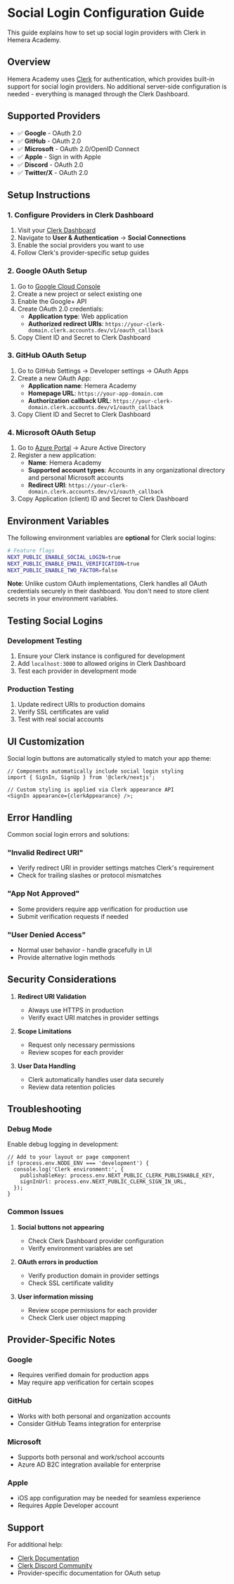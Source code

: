 # Social Login Configuration Guide

This guide explains how to set up social login providers with Clerk in Hemera Academy.

## Overview

Hemera Academy uses [Clerk](https://clerk.dev) for authentication, which provides built-in support
for social login providers. No additional server-side configuration is needed - everything is
managed through the Clerk Dashboard.

## Supported Providers

- ✅ **Google** - OAuth 2.0
- ✅ **GitHub** - OAuth 2.0
- ✅ **Microsoft** - OAuth 2.0/OpenID Connect
- ✅ **Apple** - Sign in with Apple
- ✅ **Discord** - OAuth 2.0
- ✅ **Twitter/X** - OAuth 2.0

## Setup Instructions

### 1. Configure Providers in Clerk Dashboard

1. Visit your [Clerk Dashboard](https://dashboard.clerk.dev)
2. Navigate to **User & Authentication** → **Social Connections**
3. Enable the social providers you want to use
4. Follow Clerk's provider-specific setup guides

### 2. Google OAuth Setup

1. Go to [Google Cloud Console](https://console.cloud.google.com/)
2. Create a new project or select existing one
3. Enable the Google+ API
4. Create OAuth 2.0 credentials:
   - **Application type**: Web application
   - **Authorized redirect URIs**: `https://your-clerk-domain.clerk.accounts.dev/v1/oauth_callback`
5. Copy Client ID and Secret to Clerk Dashboard

### 3. GitHub OAuth Setup

1. Go to GitHub Settings → Developer settings → OAuth Apps
2. Create a new OAuth App:
   - **Application name**: Hemera Academy
   - **Homepage URL**: `https://your-app-domain.com`
   - **Authorization callback URL**:
     `https://your-clerk-domain.clerk.accounts.dev/v1/oauth_callback`
3. Copy Client ID and Secret to Clerk Dashboard

### 4. Microsoft OAuth Setup

1. Go to [Azure Portal](https://portal.azure.com/) → Azure Active Directory
2. Register a new application:
   - **Name**: Hemera Academy
   - **Supported account types**: Accounts in any organizational directory and personal Microsoft
     accounts
   - **Redirect URI**: `https://your-clerk-domain.clerk.accounts.dev/v1/oauth_callback`
3. Copy Application (client) ID and Secret to Clerk Dashboard

## Environment Variables

The following environment variables are **optional** for Clerk social logins:

```bash
# Feature flags
NEXT_PUBLIC_ENABLE_SOCIAL_LOGIN=true
NEXT_PUBLIC_ENABLE_EMAIL_VERIFICATION=true
NEXT_PUBLIC_ENABLE_TWO_FACTOR=false
```

**Note**: Unlike custom OAuth implementations, Clerk handles all OAuth credentials securely in their
dashboard. You don't need to store client secrets in your environment variables.

## Testing Social Logins

### Development Testing

1. Ensure your Clerk instance is configured for development
2. Add `localhost:3000` to allowed origins in Clerk Dashboard
3. Test each provider in development mode

### Production Testing

1. Update redirect URIs to production domains
2. Verify SSL certificates are valid
3. Test with real social accounts

## UI Customization

Social login buttons are automatically styled to match your app theme:

```tsx
// Components automatically include social login styling
import { SignIn, SignUp } from '@clerk/nextjs';

// Custom styling is applied via Clerk appearance API
<SignIn appearance={clerkAppearance} />;
```

## Error Handling

Common social login errors and solutions:

### "Invalid Redirect URI"

- Verify redirect URI in provider settings matches Clerk's requirement
- Check for trailing slashes or protocol mismatches

### "App Not Approved"

- Some providers require app verification for production use
- Submit verification requests if needed

### "User Denied Access"

- Normal user behavior - handle gracefully in UI
- Provide alternative login methods

## Security Considerations

1. **Redirect URI Validation**
   - Always use HTTPS in production
   - Verify exact URI matches in provider settings

2. **Scope Limitations**
   - Request only necessary permissions
   - Review scopes for each provider

3. **User Data Handling**
   - Clerk automatically handles user data securely
   - Review data retention policies

## Troubleshooting

### Debug Mode

Enable debug logging in development:

```tsx
// Add to your layout or page component
if (process.env.NODE_ENV === 'development') {
  console.log('Clerk environment:', {
    publishableKey: process.env.NEXT_PUBLIC_CLERK_PUBLISHABLE_KEY,
    signInUrl: process.env.NEXT_PUBLIC_CLERK_SIGN_IN_URL,
  });
}
```

### Common Issues

1. **Social buttons not appearing**
   - Check Clerk Dashboard provider configuration
   - Verify environment variables are set

2. **OAuth errors in production**
   - Verify production domain in provider settings
   - Check SSL certificate validity

3. **User information missing**
   - Review scope permissions for each provider
   - Check Clerk user object mapping

## Provider-Specific Notes

### Google

- Requires verified domain for production apps
- May require app verification for certain scopes

### GitHub

- Works with both personal and organization accounts
- Consider GitHub Teams integration for enterprise

### Microsoft

- Supports both personal and work/school accounts
- Azure AD B2C integration available for enterprise

### Apple

- iOS app configuration may be needed for seamless experience
- Requires Apple Developer account

## Support

For additional help:

- [Clerk Documentation](https://docs.clerk.dev)
- [Clerk Discord Community](https://discord.com/invite/b5rXHjb)
- Provider-specific documentation for OAuth setup
